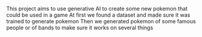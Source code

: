 This project aims to use generative AI to create some new pokemon that could be used in a game
At first we found a dataset and made sure it was trained to generate pokemon
Then we generated pokemon of some famous people or of bands to make sure it works on several things
